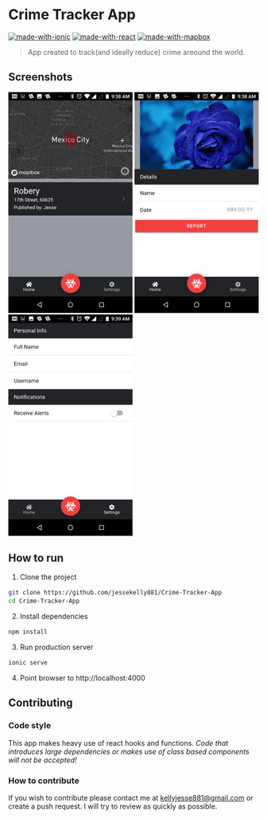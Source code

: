 # Crime Tracker App
[![made-with-ionic](https://img.shields.io/badge/Made%20with-Ionic-1f425f.svg)](https://ionicframework.com) [![made-with-react](https://img.shields.io/badge/Made%20with-React-8b0000.svg)](https://reactjs.org) [![made-with-mapbox](https://img.shields.io/badge/Made%20with-Mapbox-ffa500.svg)](https://mapbox.com)
> App created to track(and ideally reduce) crime areound the world.

## Screenshots
<img src="./pics/home.png" alt="Home Screen" width="250"> <img src="./pics/report.png" alt="Report Screen" width="250"> <img src="./pics/settings.png" alt="Setting Screen" width="250">

## How to run

1. Clone the project

```bash
git clone https://github.com/jessekelly881/Crime-Tracker-App
cd Crime-Tracker-App
```

2. Install dependencies

```bash
npm install
```

3. Run production server

```bash
ionic serve
```

4. Point browser to http://localhost:4000


## Contributing

### Code style

This app makes heavy use of react hooks and functions. *Code that introduces large dependencies or makes use of class based components will not be accepted!*

### How to contribute

If you wish to contribute please contact me at kellyjesse881@gmail.com or create a push request. I will try to review as quickly as possible.

